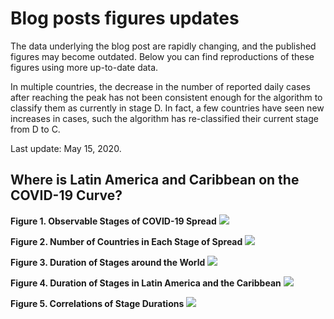 #  Blog posts figures updates

The data underlying the blog post are rapidly changing, and the published figures may become outdated. Below you can find reproductions of these figures using more up-to-date data.

In multiple countries, the decrease in the number of reported daily cases after reaching the peak has not been consistent enough for the algorithm to classify them as currently in stage D. In fact, a few countries have seen new increases in cases, such the algorithm has re-classified their current stage from D to C.

 Last update: May 15, 2020.

## Where is Latin America and Caribbean on the COVID-19 Curve?

**Figure 1. Observable Stages of COVID-19 Spread**
![](assets/stages.png)

**Figure 2. Number of Countries in Each Stage of Spread**
![](assets/countries_today.png)

**Figure 3. Duration of Stages around the World**
![](assets/regions_stage_duration.png)

**Figure 4. Duration of Stages in Latin America and the Caribbean**
![](assets/lac_stage_duration.png)

**Figure 5. Correlations of Stage Durations**
![](assets/correlation_A_B_C.png)
